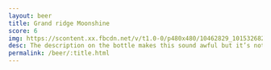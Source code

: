 ```yaml
---
layout: beer
title: Grand ridge Moonshine
score: 6
img: https://scontent.xx.fbcdn.net/v/t1.0-0/p480x480/10462829_10153268294448745_4601669711477307040_n.jpg?oh=a736f72fe8db7f27058f03932b0ffbbd&oe=58C6D6F2
desc: The description on the bottle makes this sound awful but it’s not too bad. Could be a little bit smoother but the overall flavour is really nice
permalink: /beer/:title.html
---
```

